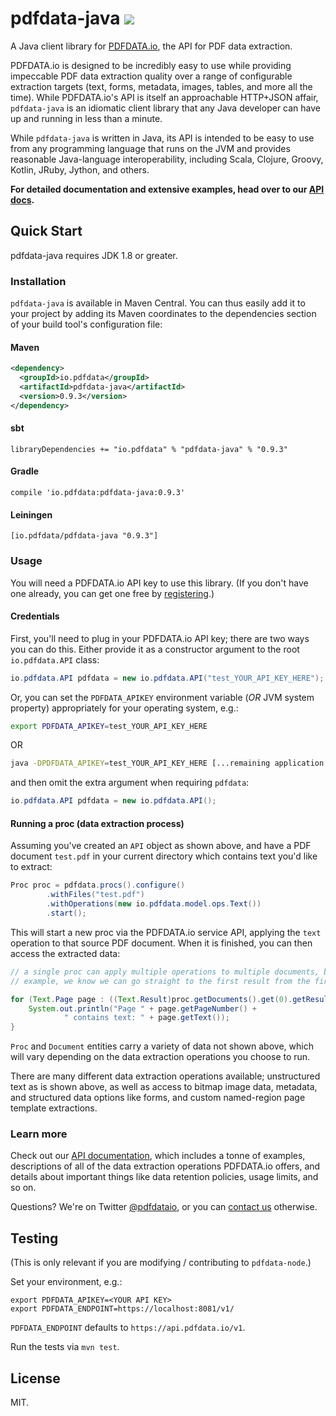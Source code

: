 # pdfdata-java ![](https://travis-ci.org/pdfdata/pdfdata-java.svg?branch=master)

A Java client library for [PDFDATA.io](https://www.pdfdata.io), the API for
PDF data extraction.

PDFDATA.io is designed to be incredibly easy to use while providing impeccable
PDF data extraction quality over a range of configurable extraction targets
(text, forms, metadata, images, tables, and more all the time). While
PDFDATA.io's API is itself an approachable HTTP+JSON affair, `pdfdata-java`
is an idiomatic client library that any Java developer can have up and running
in less than a minute.

While `pdfdata-java` is written in Java, its API is intended to be easy
to use from any programming language that runs on the JVM and provides
reasonable Java-language interoperability, including Scala, Clojure, Groovy,
Kotlin, JRuby, Jython, and others.

<strong>For detailed documentation and extensive examples, head over to our
[API docs](https://www.pdfdata.io/apidoc/).</strong>

## Quick Start

pdfdata-java requires JDK 1.8 or greater.

### Installation

`pdfdata-java` is available in Maven Central. You can thus easily add it to your
project by adding its Maven coordinates to the dependencies section of your
build tool's configuration file:

#### Maven

```xml
<dependency>
  <groupId>io.pdfdata</groupId>
  <artifactId>pdfdata-java</artifactId>
  <version>0.9.3</version>
</dependency>
```

#### sbt

```
libraryDependencies += "io.pdfdata" % "pdfdata-java" % "0.9.3"
```

#### Gradle

```
compile 'io.pdfdata:pdfdata-java:0.9.3'
```

#### Leiningen

```
[io.pdfdata/pdfdata-java "0.9.3"]
```

### Usage

You will need a PDFDATA.io API key to use this library. (If you don't have one
already, you can get one free by
[registering](https://www.pdfdata.io/register).)

#### Credentials

First, you'll need to plug in your PDFDATA.io API key; there are two ways you
can do this. Either provide it as a constructor argument to the root
`io.pdfdata.API` class:

```java
io.pdfdata.API pdfdata = new io.pdfdata.API("test_YOUR_API_KEY_HERE");
```

Or, you can set the `PDFDATA_APIKEY` environment variable (<em>OR</em> JVM system
property) appropriately for your operating system, e.g.:

```sh
export PDFDATA_APIKEY=test_YOUR_API_KEY_HERE
```

OR

```sh
java -DPDFDATA_APIKEY=test_YOUR_API_KEY_HERE [...remaining application arguments...]
```

and then omit the extra argument when requiring `pdfdata`:

```java
io.pdfdata.API pdfdata = new io.pdfdata.API();
```

#### Running a proc (data extraction process)

Assuming you've created an `API` object as shown above, and have a PDF document
`test.pdf` in your current directory which contains text you'd like to extract:

```java
Proc proc = pdfdata.procs().configure()
        .withFiles("test.pdf")
        .withOperations(new io.pdfdata.model.ops.Text())
        .start();
```

This will start a new proc via the PDFDATA.io service API, applying the `text`
operation to that source PDF document. When it is finished, you can then access
the extracted data:

```java
// a single proc can apply multiple operations to multiple documents, but in this
// example, we know we can go straight to the first result from the first document

for (Text.Page page : ((Text.Result)proc.getDocuments().get(0).getResults().get(0)).getData()) {
    System.out.println("Page " + page.getPageNumber() +
            " contains text: " + page.getText());
}
```

`Proc` and `Document` entities carry a variety of data not shown above, which will vary depending
on the data extraction operations you choose to run.

There are many different data extraction operations available; unstructured text
as is shown above, as well as access to bitmap image data, metadata, and
structured data options like forms, and custom named-region page template
extractions.

### Learn more

Check out our
[API documentation](https://www.pdfdata.io/apidoc/), which includes a tonne of
examples, descriptions of all of the data extraction operations PDFDATA.io
offers, and details about important things like data retention policies, usage
limits, and so on.

Questions? We're on Twitter [@pdfdataio](https://twitter.com/pdfdataio), or you
can [contact us](https://www.pdfdata.io/page/contact) otherwise.

## Testing

(This is only relevant if you are modifying / contributing to `pdfdata-node`.)

Set your environment, e.g.:

```
export PDFDATA_APIKEY=<YOUR API KEY>
export PDFDATA_ENDPOINT=https://localhost:8081/v1/
```

`PDFDATA_ENDPOINT` defaults to `https://api.pdfdata.io/v1`.

Run the tests via `mvn test`.

## License

MIT.
